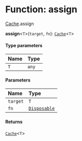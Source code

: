 # Function: assign

[Cache](/en/auto-docs/utils/modules/Cache.md).assign

**assign**<`T`>(`target`, `fn`): [`Cache`](/en/auto-docs/utils/types/Cache-1.md)<`T`>

#### Type parameters

| Name | Type |
| :------ | :------ |
| `T` | `any` |

#### Parameters

| Name | Type |
| :------ | :------ |
| `target` | `T` |
| `fn` | [`Disposable`](/en/auto-docs/utils/interfaces/Disposable-1.md) |

#### Returns

[`Cache`](/en/auto-docs/utils/types/Cache-1.md)<`T`>
